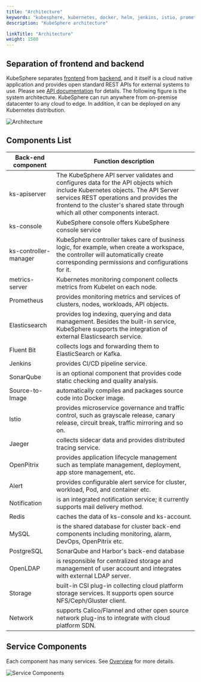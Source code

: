 ```yaml
---
title: "Architecture"
keywords: "kubesphere, kubernetes, docker, helm, jenkins, istio, prometheus, devops, service mesh"
description: "KubeSphere architecture"

linkTitle: "Architecture"
weight: 1500
---
```


## Separation of frontend and backend

KubeSphere separates [frontend](https://github.com/kubesphere/console) from [backend](https://github.com/kubesphere/kubesphere), and it itself is a cloud native application and provides open standard REST APIs for external systems to use. Please see [API documentation](../../api-reference/api-docs) for details. The following figure is the system architecture. KubeSphere can run anywhere from on-premise datacenter to any cloud to edge. In addition, it can be deployed on any Kubernetes distribution.

![Architecture](https://pek3b.qingstor.com/kubesphere-docs/png/20190810073322.png)

## Components List

| Back-end component | Function description |
|---|---|
| ks-apiserver | The KubeSphere API server validates and configures data for the API objects which include Kubernetes objects. The API Server services REST operations and provides the frontend to the cluster's shared state through which all other components interact. |
| ks-console | KubeSphere console offers KubeSphere console service |
| ks-controller-manager | KubeSphere controller takes care of business logic, for example, when create a workspace, the controller will automatically create corresponding permissions and configurations for it. |
| metrics-server | Kubernetes monitoring component collects metrics from Kubelet on each node. |
| Prometheus | provides monitoring metrics and services of clusters, nodes, workloads, API objects. |
| Elasticsearch | provides log indexing, querying and data management. Besides the built-in service, KubeSphere supports the integration of external Elasticsearch service. |
| Fluent Bit | collects logs and forwarding them to ElasticSearch or Kafka. |
| Jenkins | provides CI/CD pipeline service. |
| SonarQube | is an optional component that provides code static checking and quality analysis. |
| Source-to-Image | automatically compiles and packages source code into Docker image. |
| Istio | provides microservice governance and traffic control, such as grayscale release, canary release, circuit break, traffic mirroring and so on. |
| Jaeger | collects sidecar data and provides distributed tracing service. |
| OpenPitrix | provides application lifecycle management such as template management, deployment, app store management, etc. |
| Alert | provides configurable alert service for cluster, workload, Pod, and container etc. |
| Notification | is an integrated notification service; it currently supports mail delivery method. |
| Redis | caches the data of ks-console and ks-account. |
| MySQL | is the shared database for cluster back-end components including monitoring, alarm, DevOps, OpenPitrix etc. |
| PostgreSQL | SonarQube and Harbor's back-end database |
| OpenLDAP | is responsible for centralized storage and management of user account and integrates with external LDAP server. |
| Storage | built-in CSI plug-in collecting cloud platform storage services. It supports open source NFS/Ceph/Gluster client. |
| Network | supports Calico/Flannel and other open source network plug-ins to integrate with cloud platform SDN. |

## Service Components

Each component has many services. See [Overview](../../pluggable-components/overview/) for more details.

![Service Components](https://pek3b.qingstor.com/kubesphere-docs/png/20191017163549.png)
